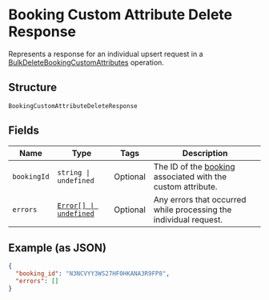 <!-- Optimized: 2025-10-06 -->
<!-- RPM: 1.6.2.1.1.6.2.1_booking-custom-attribute-delete-response_20251006 -->
<!-- Session: E2E RPM DNA Application -->
<!-- AOM: RND (Reggie & Dro) -->
<!-- COI: TECHNOLOGY -->
<!-- RPM: HIGH -->
<!-- ACTION: BUILD -->


# Booking Custom Attribute Delete Response

Represents a response for an individual upsert request in a [BulkDeleteBookingCustomAttributes](../../doc/api/booking-custom-attributes.md#bulk-delete-booking-custom-attributes) operation.

## Structure

`BookingCustomAttributeDeleteResponse`

## Fields

| Name | Type | Tags | Description |
|  --- | --- | --- | --- |
| `bookingId` | `string \| undefined` | Optional | The ID of the [booking](entity:Booking) associated with the custom attribute. |
| `errors` | [`Error[] \| undefined`](../../doc/models/error.md) | Optional | Any errors that occurred while processing the individual request. |

## Example (as JSON)

```json
{
  "booking_id": "N3NCVYY3WS27HF0HKANA3R9FP8",
  "errors": []
}
```
